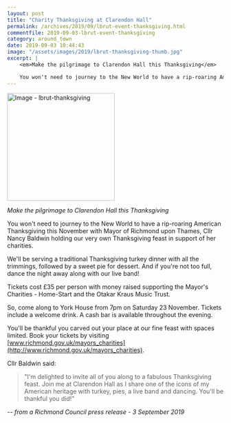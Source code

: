 ```yaml
---
layout: post
title: "Charity Thanksgiving at Clarendon Hall"
permalink: /archives/2019/09/lbrut-event-thanksgiving.html
commentfile: 2019-09-03-lbrut-event-thanksgiving
category: around_town
date: 2019-09-03 10:44:43
image: "/assets/images/2019/lbrut-thanksgiving-thumb.jpg"
excerpt: |
    <em>Make the pilgrimage to Clarendon Hall this Thanksgiving</em>

    You won't need to journey to the New World to have a rip-roaring American Thanksgiving this November with Mayor of Richmond upon Thames, Cllr Nancy Baldwin holding our very own Thanksgiving feast in support of her charities.
---
```

<a href="/assets/images/2019/lbrut-thanksgiving.jpg" title="Click for a larger image"><img src="/assets/images/2019/lbrut-thanksgiving-thumb.jpg" width="250" alt="Image - lbrut-thanksgiving"  class="photo right"/></a>

<em>Make the pilgrimage to Clarendon Hall this Thanksgiving</em>

You won't need to journey to the New World to have a rip-roaring American Thanksgiving this November with Mayor of Richmond upon Thames, Cllr Nancy Baldwin holding our very own Thanksgiving feast in support of her charities.

We'll be serving a traditional Thanksgiving turkey dinner with all the trimmings, followed by a sweet pie for dessert. And if you're not too full, dance the night away along with our live band!

Tickets cost &pound;35 per person with money raised supporting the Mayor's Charities - Home-Start and the Otakar Kraus Music Trust.

So, come along to York House from 7pm on Saturday 23 November. Tickets include a welcome drink. A cash bar is available throughout the evening.

You'll be thankful you carved out your place at our fine feast with spaces limited. Book your tickets by visiting [www.richmond.gov.uk/mayors_charities](http://www.richmond.gov.uk/mayors_charities).

Cllr Baldwin said:

> "I'm delighted to invite all of you along to a fabulous Thanksgiving feast. Join me at Clarendon Hall as I share one of the icons of my American heritage with turkey, pies, a live band and dancing. You'll be thankful you did!"

<cite>-- from a Richmond Council press release - 3 September 2019</cite>
